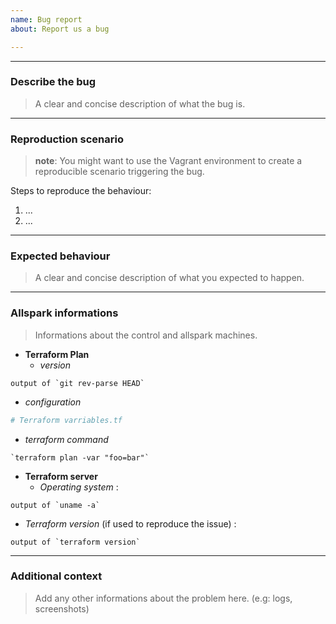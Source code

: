 ```yaml
---
name: Bug report
about: Report us a bug

---
```


---
### Describe the bug

> A clear and concise description of what the bug is.

---
### Reproduction scenario

> **note**: You might want to use the Vagrant environment to create a reproducible scenario triggering the bug.

Steps to reproduce the behaviour:

1. ...
2. ...

---
### Expected behaviour

> A clear and concise description of what you expected to happen.

---
### Allspark informations

> Informations about the control and allspark machines.

- **Terraform Plan**
  - *version*

```
output of `git rev-parse HEAD`
```

  - *configuration*

```yaml
# Terraform varriables.tf
```

  - *terraform command*
```shell
`terraform plan -var "foo=bar"`
```

- **Terraform server**
  - *Operating system* :

```
output of `uname -a`
```

  - *Terraform version* (if used to reproduce the issue) :

```
output of `terraform version`
```

---
### Additional context

> Add any other informations about the problem here. (e.g: logs, screenshots)
